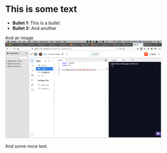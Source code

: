 # This is some text

* **Bullet 1:** This is a bullet
* **Bullet 2:** And another


And an image 
![Some alt text](images/image.png)

And some more text.




